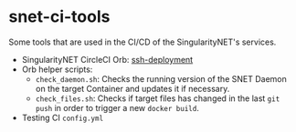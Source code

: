 # snet-ci-tools
Some tools that are used in the CI/CD of the SingularityNET's services.

- SingularityNET CircleCI Orb: [ssh-deployment](https://circleci.com/orbs/registry/orb/singularitynet/ssh-deployment)
- Orb helper scripts:
  - `check_daemon.sh`: Checks the running version of the SNET Daemon on the target Container and updates it if necessary.
  - `check_files.sh`: Checks if target files has changed in the last `git push` in order to trigger a new `docker build`.
- Testing CI `config.yml`
